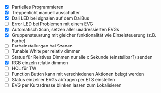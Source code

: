 - [X] Partielles Programmieren
- [X] Treppenlicht manuell ausschalten
- [X] Dali LED bei signalen auf dem DaliBus
- [ ] Error LED bei Problemen mit einem EVG
- [X] Automatisch Scan, setzen aller unadressierten EVGs
- [X] Gruppensteuerung mit gleicher funktionalität wie Einzelsteuerung (z.B. Farbe)
- [ ] Farbeinstellungen bei Szenen
- [ ] Tunable White per relativ dimmen
- [ ] Status für Relatives Dimmen nur alle x Sekunde (einstellbar?) senden
- [X] RGB einzeln relativ dimmen
- [ ] HCL für TW
- [ ] Function Button kann mit verschiedenen Aktionen belegt werden
- [ ] Status einzelner EVGs abfragen per ETS einstellen
- [ ] EVG per Kurzadresse blinken lassen zum Lokalisieren